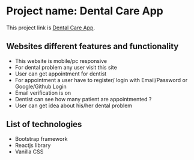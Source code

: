 # Project name: Dental Care App

This project link is [Dental Care App](https://dental-care-app.netlify.app/).

## Websites different features and functionality
* This website is mobile/pc responsive
* For dental problem any user visit this site
* User can get appointment for dentist
* For appointment a user have to register/ login with  Email/Password  or Google/Github Login
* Email verification is on
* Dentist can see how many patient are appointmented ?
* User can get idea about his/her dental problem

##  List of technologies
* Bootstrap framework
* Reactjs library
* Vanilla CSS